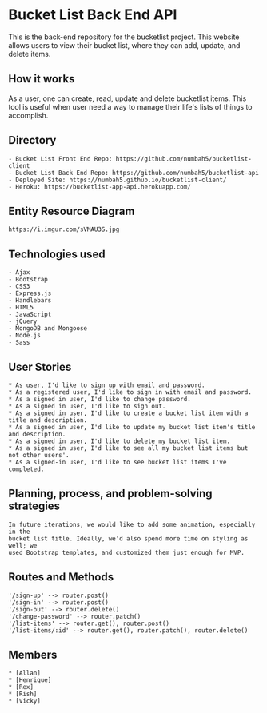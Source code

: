 # Bucket List Back End API
This is the back-end repository for the bucketlist project. This website allows
users to view their bucket list, where they can add, update, and delete items.

## How it works
As a user, one can create, read, update and delete bucketlist items. This tool is
useful when user need a way to manage their life's lists of things to accomplish.

## Directory
    - Bucket List Front End Repo: https://github.com/numbah5/bucketlist-client
    - Bucket List Back End Repo: https://github.com/numbah5/bucketlist-api
    - Deployed Site: https://numbah5.github.io/bucketlist-client/
    - Heroku: https://bucketlist-app-api.herokuapp.com/

## Entity Resource Diagram
    https://i.imgur.com/sVMAU3S.jpg

## Technologies used
    - Ajax
    - Bootstrap
    - CSS3
    - Express.js
    - Handlebars
    - HTML5
    - JavaScript
    - jQuery
    - MongoDB and Mongoose
    - Node.js
    - Sass

## User Stories
    * As user, I'd like to sign up with email and password.
    * As a registered user, I'd like to sign in with email and password.
    * As a signed in user, I'd like to change password.
    * As a signed in user, I'd like to sign out.
    * As a signed in user, I'd like to create a bucket list item with a title and description.
    * As a signed in user, I'd like to update my bucket list item's title and description.
    * As a signed in user, I'd like to delete my bucket list item.
    * As a signed in user, I'd like to see all my bucket list items but not other users'.
    * As a signed-in user, I'd like to see bucket list items I've completed.


## Planning, process, and problem-solving strategies
    In future iterations, we would like to add some animation, especially in the
    bucket list title. Ideally, we'd also spend more time on styling as well; we
    used Bootstrap templates, and customized them just enough for MVP.

## Routes and Methods
    '/sign-up' --> router.post()
    '/sign-in' --> router.post()
    '/sign-out' --> router.delete()
    '/change-password' --> router.patch()
    '/list-items' --> router.get(), router.post()
    '/list-items/:id' --> router.get(), router.patch(), router.delete()

## Members
    * [Allan]
    * [Henrique]
    * [Rex]
    * [Rish]
    * [Vicky]

